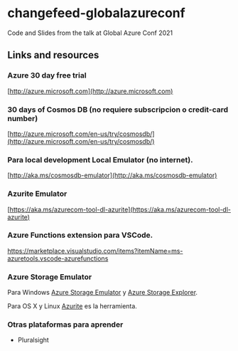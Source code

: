 # changefeed-globalazureconf
Code and Slides from the talk at Global Azure Conf 2021

## Links and resources

### Azure 30 day free trial
[http://azure.microsoft.com](http://azure.microsoft.com)

### 30 days of Cosmos DB (no requiere subscripcion o credit-card number)
[http://azure.microsoft.com/en-us/try/cosmosdb/](http://azure.microsoft.com/en-us/try/cosmosdb/)

### Para local development Local Emulator (no internet).
[http://aka.ms/cosmosdb-emulator](http://aka.ms/cosmosdb-emulator)

### Azurite Emulator 
[https://aka.ms/azurecom-tool-dl-azurite](https://aka.ms/azurecom-tool-dl-azurite)

### Azure Functions extension para VSCode.
https://marketplace.visualstudio.com/items?itemName=ms-azuretools.vscode-azurefunctions

### Azure Storage Emulator
Para Windows [Azure Storage Emulator](https://go.microsoft.com/fwlink/?LinkId=717179&clcid=0x409) y [Azure Storage Explorer](https://azure.microsoft.com/en-us/features/storage-explorer/). 

Para OS X y Linux [Azurite](https://aka.ms/azurecom-tool-dl-azurite) es la herramienta. 

### Otras plataformas para aprender
- Pluralsight
